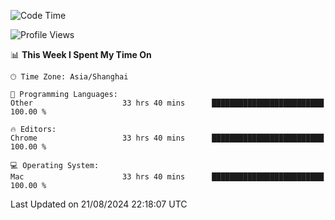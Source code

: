 <!--START_SECTION:waka-->
![Code Time](http://img.shields.io/badge/Code%20Time-2%2C661%20hrs%2017%20mins-blue)

![Profile Views](http://img.shields.io/badge/Profile%20Views-0-blue)

📊 **This Week I Spent My Time On** 

```text
🕑︎ Time Zone: Asia/Shanghai

💬 Programming Languages: 
Other                    33 hrs 40 mins      █████████████████████████   100.00 % 

🔥 Editors: 
Chrome                   33 hrs 40 mins      █████████████████████████   100.00 % 

💻 Operating System: 
Mac                      33 hrs 40 mins      █████████████████████████   100.00 % 
```


 Last Updated on 21/08/2024 22:18:07 UTC
<!--END_SECTION:waka-->